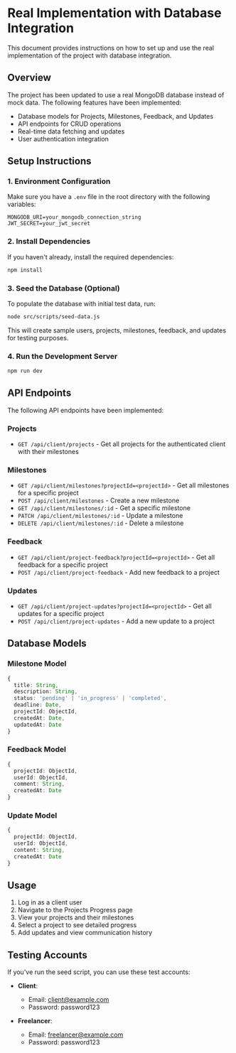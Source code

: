 # Real Implementation with Database Integration

This document provides instructions on how to set up and use the real implementation of the project with database integration.

## Overview

The project has been updated to use a real MongoDB database instead of mock data. The following features have been implemented:

- Database models for Projects, Milestones, Feedback, and Updates
- API endpoints for CRUD operations
- Real-time data fetching and updates
- User authentication integration

## Setup Instructions

### 1. Environment Configuration

Make sure you have a `.env` file in the root directory with the following variables:

```
MONGODB_URI=your_mongodb_connection_string
JWT_SECRET=your_jwt_secret
```

### 2. Install Dependencies

If you haven't already, install the required dependencies:

```bash
npm install
```

### 3. Seed the Database (Optional)

To populate the database with initial test data, run:

```bash
node src/scripts/seed-data.js
```

This will create sample users, projects, milestones, feedback, and updates for testing purposes.

### 4. Run the Development Server

```bash
npm run dev
```

## API Endpoints

The following API endpoints have been implemented:

### Projects

- `GET /api/client/projects` - Get all projects for the authenticated client with their milestones

### Milestones

- `GET /api/client/milestones?projectId=<projectId>` - Get all milestones for a specific project
- `POST /api/client/milestones` - Create a new milestone
- `GET /api/client/milestones/:id` - Get a specific milestone
- `PATCH /api/client/milestones/:id` - Update a milestone
- `DELETE /api/client/milestones/:id` - Delete a milestone

### Feedback

- `GET /api/client/project-feedback?projectId=<projectId>` - Get all feedback for a specific project
- `POST /api/client/project-feedback` - Add new feedback to a project

### Updates

- `GET /api/client/project-updates?projectId=<projectId>` - Get all updates for a specific project
- `POST /api/client/project-updates` - Add a new update to a project

## Database Models

### Milestone Model

```typescript
{
  title: String,
  description: String,
  status: 'pending' | 'in_progress' | 'completed',
  deadline: Date,
  projectId: ObjectId,
  createdAt: Date,
  updatedAt: Date
}
```

### Feedback Model

```typescript
{
  projectId: ObjectId,
  userId: ObjectId,
  comment: String,
  createdAt: Date
}
```

### Update Model

```typescript
{
  projectId: ObjectId,
  userId: ObjectId,
  content: String,
  createdAt: Date
}
```

## Usage

1. Log in as a client user
2. Navigate to the Projects Progress page
3. View your projects and their milestones
4. Select a project to see detailed progress
5. Add updates and view communication history

## Testing Accounts

If you've run the seed script, you can use these test accounts:

- **Client**:
  - Email: client@example.com
  - Password: password123

- **Freelancer**:
  - Email: freelancer@example.com
  - Password: password123